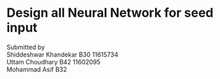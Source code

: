 <h1>Design all Neural Network for seed input</h1>
  Submitted by<br>
  Shiddeshwar Khandekar B30 11615734<br>
  Uttam Choudhary B42 11602095<br>
  Mohammad Asif B32 <br>
